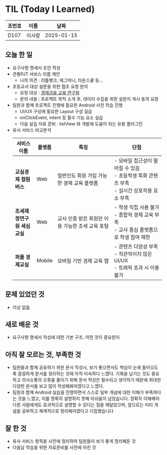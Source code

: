 # TIL (Today I Learned)

| 조번호 | 이름      | 날짜       |
| ------ | --------- | ---------- |
| D107     | 이사랑    | 2025-01-15 |

## 오늘 한 일
- 요구사항 명세서 초안 작성
- 관통PJT 서비스 이름 제안
    - 나의 의견 : 리틀뱅크, 에그머니, 타운스쿨 등...
- 초등교사 대상 설문을 위한 협조 요청 문의
    - 요청 대상 : [경제금융 교육 연구회](https://cafe.naver.com/financialeducation)
    - 문의 내용 : 프로젝트 목적 소개 후, 데이터 수집을 위한 설문지 게시 동의 요청
- 팀원과 함께 프로젝트 진행에 필요한 Android 사전 학습 진행
    - UI/UX 구성에 필요한 Layout 구성 실습
    - onClickEvent, intent 등 필수 기능 요소 실습
    - 다음 실습 자료 준비 : listView 와 개발에 도움이 되는 유용 플러그인
- 유사 서비스 비교분석
    <table>
    <thead>
        <tr>
        <th style="width: 15%;">서비스 이름</th>
        <th style="width: 10%;">플랫폼</th>
        <th style="width: 40%;">특징</th>
        <th style="width: 35%;">단점</th>
        </tr>
    </thead>
    <tbody>
        <tr>
        <td><strong>교실경제 컬럼버스</strong></td>
        <td>Web</td>
        <td>일반인도 회원 가입 가능한 경제 교육 플랫폼</td>
        <td>
            - 모바일 접근성이 떨어질 수 있음<br>
            - 초등학생 특화 콘텐츠 부족<br>
            - 실시간 상호작용 요소 부족
        </td>
        </tr>
        <tr>
        <td><strong>조세재정연구원 세심 교실</strong></td>
        <td>Web</td>
        <td>교사 인증 받은 회원만 이용 가능한 조세 교육 포털</td>
        <td>
            - 학생 직접 사용 불가<br>
            - 종합적 경제 교육 부족<br>
            - 교사 중심 플랫폼으로 학생 참여 제한
        </td>
        </tr>
        <tr>
        <td><strong>퍼플 경제교실</strong></td>
        <td>Mobile</td>
        <td>모바일 기반 경제 교육 앱</td>
        <td>
            - 콘텐츠 다양성 부족<br>
            - 직관적이지 않은 UI/UX<br>
            - 트래픽 초과 시 이용 불가
        </td>
        </tr>
    </tbody>
    </table>



## 문제 있었던 것
- 이상 없음

## 새로 배운 것
- 요구사항 명세서 작성에 대한 기본 구조, 어떤 것이 중요한지

## 아직 잘 모르는 것, 부족한 것
- 팀원들과 함께 공유하기 위한 문서 작성시, 보기 좋으면서도 핵심이 눈에 들어오도록 깔끔하게 문서를 정리하는 것에 아직 미숙하다 느꼈다. 기록을 남기는 것도 중요하고 의사소통의 오류를 줄이기 위해 문서 작성은 필수라고 생각하기 때문에 최대한 다양한 문서를 보고 많이 작성해봐야겠다고 느꼈다.
- 팀원과 함께 Android 실습을 진행하면서 스스로 일부 개념에 대한 이해가 부족하다는 것을 느꼈고, 이를 명확히 설명하지 못해 아쉬움이 남았습니다. 정확히 이해해야 다른 사람에게도 효과적으로 설명할 수 있다는 점을 깨달았으며, 앞으로는 미리 개념을 공부하고 체계적으로 정리해야겠다고 다짐했습니다

## 잘 한 것
- 유사 서비스 항목을 사전에 정리하여 팀원들이 보기 좋게 정리해둔 것
- 다음날 학습을 위한 자료준비를 사전에 마친 것